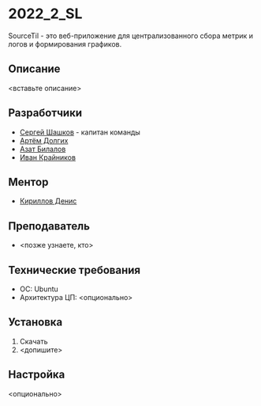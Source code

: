 # 2022_2_SL
SourceTil - это веб-приложение для централизованного сбора метрик и логов и формирования графиков.

## Описание
<вставьте описание>

## Разработчики
- [Сергей Шашков](https://t.me/kartohakun) - капитан команды
- [Артём Долгих](https://t.me/abismodelamondo)
- [Азат Билалов](https://t.me/azat_bil)
- [Иван Крайников](https://t.me/cry1s)

## Ментор
- [Кириллов Денис](https://t.me/denactive)

## Преподаватель
- <позже узнаете, кто>

## Технические требования
- ОС: Ubuntu
- Архитектура ЦП:
<опционально>

## Установка
1. Скачать
2. <допишите>

## Настройка
<опционально>
